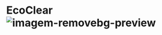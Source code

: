 # EcoClear![imagem-removebg-preview](https://github.com/user-attachments/assets/22926ce8-0e94-4f6f-83a0-9a09620e7cdc)





